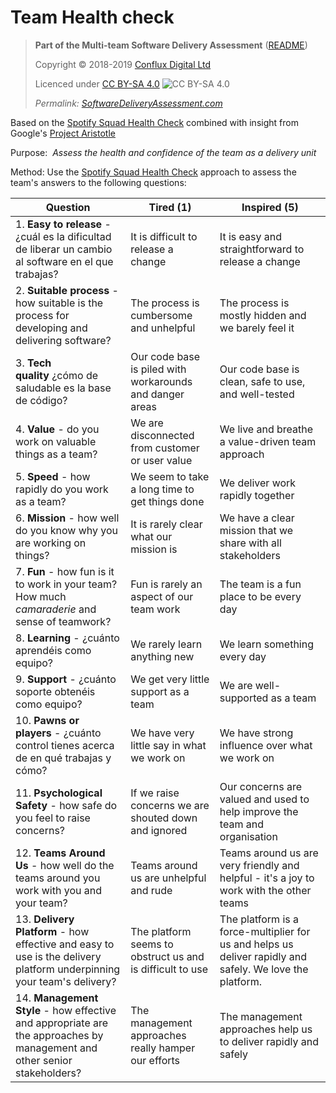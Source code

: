 # Team Health check

> **Part of the Multi-team Software Delivery Assessment** ([README](README.md))
> 
> Copyright © 2018-2019 [Conflux Digital Ltd](https://confluxdigital.net/)
> 
> Licenced under [CC BY-SA 4.0](https://creativecommons.org/licenses/by-sa/4.0/) ![CC BY-SA 4.0](https://licensebuttons.net/l/by-sa/3.0/88x31.png)
>
> _Permalink: [SoftwareDeliveryAssessment.com](http://SoftwareDeliveryAssessment.com/)_ 

Based on the [Spotify Squad Health Check](https://labs.spotify.com/2014/09/16/squad-health-check-model/) combined with insight from Google's [Project Aristotle](https://rework.withgoogle.com/print/guides/5721312655835136/)

Purpose:  *Assess the health and confidence of the team as a delivery unit*

Method: Use the [Spotify Squad Health Check](https://labs.spotify.com/2014/09/16/squad-health-check-model/) approach to assess the team's answers to the following questions:

| **Question**                                                                                                              | **Tired (1)**                                             | **Inspired (5)**                                                                                         |
| ------------------------------------------------------------------------------------------------------------------------- | --------------------------------------------------------- | -------------------------------------------------------------------------------------------------------- |
| 1\. **Easy to release** - ¿cuál es la dificultad de liberar un cambio al software en el que trabajas?                     | It is difficult to release a change                       | It is easy and straightforward to release a change                                                              |
| 2\. **Suitable process** - how suitable is the process for developing and delivering software?                            | The process is cumbersome and unhelpful                   | The process is mostly hidden and we barely feel it                                                       |
| 3\. **Tech quality** ¿cómo de saludable es la base de código?                                                             | Our code base is piled with workarounds and danger areas  | Our code base is clean, safe to use, and well-tested                                                     |
| 4\. **Value** - do you work on valuable things as a team?                                                                 | We are disconnected from customer or user value           | We live and breathe a value-driven team approach                                                         |
| 5\. **Speed** - how rapidly do you work as a team?                                                                        | We seem to take a long time to get things done            | We deliver work rapidly together                                                                         |
| 6\. **Mission** - how well do you know why you are working on things?                                                     | It is rarely clear what our mission is                    | We have a clear mission that we share with all stakeholders                                              |
| 7\. **Fun** - how fun is it to work in your team? How much *camaraderie* and sense of teamwork?                           | Fun is rarely an aspect of our team work                  | The team is a fun place to be every day                                                                  |
| 8\. **Learning** - ¿cuánto aprendéis como equipo?                                                                         | We rarely learn anything new                              | We learn something every day                                                                             |
| 9\. **Support** - ¿cuánto soporte obtenéis como equipo?                                                                   | We get very little support as a team                      | We are well-supported as a team                                                                          |
| 10\. **Pawns or players** - ¿cuánto control tienes acerca de en qué trabajas y cómo?                                      | We have very little say in what we work on                | We have strong influence over what we work on                                                            |
| 11\. **Psychological Safety** - how safe do you feel to raise concerns?                                                   | If we raise concerns we are shouted down and ignored      | Our concerns are valued and used to help improve the team and organisation                               |
| 12\. **Teams Around Us** - how well do the teams around you work with you and your team?                                  | Teams around us are unhelpful and rude                    | Teams around us are very friendly and helpful - it's a joy to work with the other teams                  |
| 13\. **Delivery Platform** - how effective and easy to use is the delivery platform underpinning your team's delivery?    | The platform seems to obstruct us and is difficult to use | The platform is a force-multiplier for us and helps us deliver rapidly and safely. We love the platform. |
| 14\. **Management Style** - how effective and appropriate are the approaches by management and other senior stakeholders? | The management approaches really hamper our efforts       | The management approaches help us to deliver rapidly and safely                                          |
